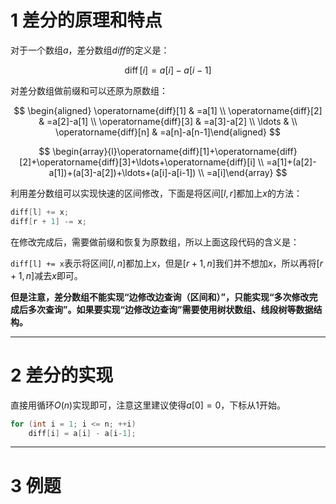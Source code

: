 
# 1 差分的原理和特点

对于一个数组$a$，差分数组$diff$的定义是：

$$
\operatorname{diff}[i]=a[i]-a[i-1]
$$

对差分数组做前缀和可以还原为原数组：

$$
\begin{aligned} \operatorname{diff}[1] & =a[1] \\ \operatorname{diff}[2] & =a[2]-a[1] \\ \operatorname{diff}[3] & =a[3]-a[2] \\ \ldots & \\ \operatorname{diff}[n] & =a[n]-a[n-1]\end{aligned}
$$

$$
\begin{array}{l}\operatorname{diff}[1]+\operatorname{diff}[2]+\operatorname{diff}[3]+\ldots+\operatorname{diff}[i] \\ =a[1]+(a[2]-a[1])+(a[3]-a[2])+\ldots+(a[i]-a[i-1]) \\ =a[i]\end{array}
$$

利用差分数组可以实现快速的区间修改，下面是将区间$[l, r]$都加上$x$的方法：

```c++
diff[l] += x;
diff[r + 1] -= x;
```

在修改完成后，需要做前缀和恢复为原数组，所以上面这段代码的含义是：

`diff[l] += x`表示将区间$[l, n]$都加上x，但是$[r+1,n]$我们并不想加$x$，所以再将$[r+1,n]$减去$x$即可。

**但是注意，差分数组不能实现“边修改边查询（区间和）”，只能实现“多次修改完成后多次查询”。如果要实现“边修改边查询”需要使用树状数组、线段树等数据结构。**

***

# 2 差分的实现

直接用循环$O(n)$实现即可，注意这里建议使得$a[0] = 0$，下标从1开始。

```c++
for (int i = 1; i <= n; ++i)
    diff[i] = a[i] - a[i-1];
```

***

# 3 例题
